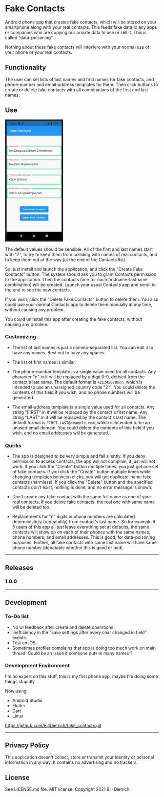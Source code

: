 # Fake Contacts

Android phone app that creates fake contacts, which will be stored on your smartphone along with your real contacts.  This feeds fake data to any apps or companies who are copying our private data to use or sell it.  This is called "data-poisoning".

Nothing about these fake contacts will interfere with your normal use of your phone or your real contacts.

## Functionality
The user can set lists of last names and first names for fake contacts, and phone-number and email-address templates for them.  Then click buttons to create or delete fake contacts with all combinations of the first and last names.


## Use

<img src="UsingTheApp.jpg" width="190" height="400" />

The default values should be sensible.  All of the first and last names start with "Z", to try to keep them from colliding with names of real contacts, and to keep them out of the way (at the end of the Contacts list).

So, just install and launch the application, and click the "Create Fake Contacts" button.  The system should ask you to grant Contacts permission to the application.  Then the contacts (one for each firstname-lastname combination) will be created.  Launch your usual Contacts app and scroll to the end to see the new contacts.

If you wish, click the "Delete Fake Contacts" button to delete them.  You also could use your normal Contacts app to delete them manually at any time, without causing any problem.

You could uninstall this app after creating the fake contacts, without causing any problem.


### Customizing

* The list of last names is just a comma-separated list.  You can edit it to have any names.  Best not to have any spaces.

* The list of first names is similar.

* The phone-number template is a single value used for all contacts.  Any character "n" in it will be replaced by a digit 0-9, derived from the contact's last name.  The default format is ```+21345678nnn```, which is intended to use an unassigned country code "21".  You could delete the contents of this field if you wish, and no phone numbers will be generated.

* The email-address template is a single value used for all contacts.  Any string "FIRST" in it will be replaced by the contact's first name.  Any string "LAST" in it will be replaced by the contact's last name.  The default format is ```FIRST.LAST@example.com```, which is intended to be an unused email domain.  You could delete the contents of this field if you wish, and no email addresses will be generated.


### Quirks

* The app is designed to be very simple and fail silently.  If you deny permission to access contacts, the app will not complain, it just will not work.  If you click the "Create" button multiple times, you just get one set of fake contacts.  If you click the "Create" button multiple times while changing templates between clicks, you will get duplicate-name fake contacts (harmless).  If you click the "Delete" button and the specified contacts don't exist, nothing is done, and no error message is shown.

* Don't create any fake contact with the same full name as one of your real contacts.  If you delete fake contacts, the real one with same name will be deleted too.

* Replacements for "n" digits in phone numbers are calculated deterministicly (repeatably) from contact's last name.  So for example if 5 users of this app all just leave everything set at defaults, the same contacts will show up on each of their phones with the same names, phone numbers, and email addresses.  This is good, for data-poisoning purposes.  Further, all fake contacts with same last name will have same phone number (debatable whether this is good or bad).


---


## Releases
### 1.0.0


---

## Development
### To-Do list
* No UI feedback after create and delete operations.
* Inefficiency in the "save settings after every char changed in field" events.
* Test on iOS.
* Sometimes profiler complains that app is doing too much work on main thread.  Could be an issue if someone puts in many names ?

### Development Environment
I'm no expert on this stuff, this is my first phone app, maybe I'm doing some things stupidly.

Now using:
* Android Studio
* Flutter
* Dart
* Linux

https://github.com/BillDietrich/fake_contacts.git

---

## Privacy Policy
This application doesn't collect, store or transmit your identity or personal information in any way.  It contains no advertising and no trackers.


## License

See LICENSE.md file.  MIT license.  Copyright 2021 Bill Dietrich.
